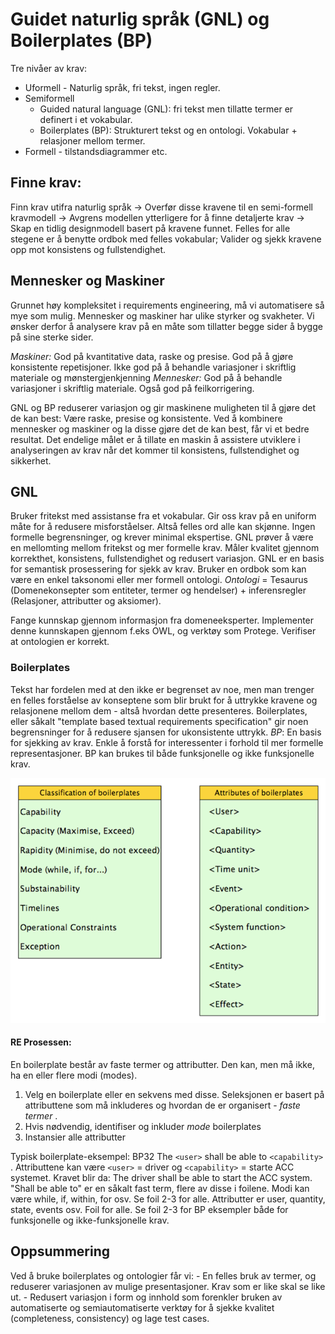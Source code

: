# Guidet naturlig språk (GNL) og Boilerplates (BP)

Tre nivåer av krav: 

* Uformell - Naturlig språk, fri tekst, ingen regler. 
* Semiformell 
	* Guided natural language (GNL): fri tekst men tillatte termer er definert i et vokabular. 
	* Boilerplates (BP): Strukturert tekst og en ontologi. Vokabular + relasjoner mellom termer.
* Formell - tilstandsdiagrammer etc.

## Finne krav:
Finn krav utifra naturlig språk -> Overfør disse kravene til en semi-formell kravmodell -> Avgrens modellen ytterligere for å finne detaljerte krav -> Skap en tidlig designmodell basert på kravene funnet.
Felles for alle stegene er å benytte ordbok med felles vokabular; Valider og sjekk kravene opp mot konsistens og fullstendighet.

## Mennesker og Maskiner
Grunnet høy kompleksitet i requirements engineering, må vi automatisere så mye som mulig. Mennesker og maskiner har ulike styrker og svakheter. Vi ønsker derfor å analysere krav på en måte som tillatter begge sider å bygge på sine sterke sider.

_Maskiner:_ God på kvantitative data, raske og presise. God på å gjøre konsistente repetisjoner. Ikke god på å behandle variasjoner i skriftlig materiale og mønstergjenkjenning
_Mennesker:_ God på å behandle variasjoner i skriftlig materiale. Også god på feilkorrigering.

GNL og BP reduserer variasjon og gir maskinene muligheten til å gjøre det de kan best: Være raske, presise og konsistente. Ved å kombinere mennesker og maskiner og la disse gjøre det de kan best, får vi et bedre resultat.
Det endelige målet er å tillate en maskin å assistere utviklere i analyseringen av krav når det kommer til konsistens, fullstendighet og sikkerhet. 

## GNL
Bruker fritekst med assistanse fra et vokabular. Gir oss krav på en uniform måte for å redusere misforståelser. Altså felles ord alle kan skjønne. Ingen formelle begrensninger, og krever minimal ekspertise.
GNL prøver å være en mellomting mellom fritekst og mer formelle krav. Måler kvalitet gjennom korrekthet, konsistens, fullstendighet og redusert variasjon. GNL er en basis for semantisk prosessering for sjekk av krav.
Bruker en ordbok som kan være en enkel taksonomi eller mer formell ontologi. 
_Ontologi_ = Tesaurus (Domenekonsepter som entiteter, termer og hendelser) + inferensregler (Relasjoner, attributter og aksiomer).

Fange kunnskap gjennom informasjon fra domeneeksperter. Implementer denne kunnskapen gjennom f.eks OWL, og verktøy som Protege. Verifiser at ontologien er korrekt. 

### Boilerplates
Tekst har fordelen med at den ikke er begrenset av noe, men man trenger en felles forståelse av konseptene som blir brukt for å uttrykke kravene og relasjonene mellom dem - altså hvordan dette presenteres. 
Boilerplates, eller såkalt "template based textual requirements specification" gir noen begrensninger for å redusere sjansen for ukonsistente uttrykk.
_BP_: En basis for sjekking av krav. Enkle å forstå for interessenter i forhold til mer formelle representasjoner. 
BP kan brukes til både funksjonelle og ikke funksjonelle krav. 

![Boilerplates](img/1.png)

#### RE Prosessen:
En boilerplate består av faste termer og attributter. Den kan, men må ikke, ha en eller flere modi (modes).
1. Velg en boilerplate eller en sekvens med disse. Seleksjonen er basert på attributtene som må inkluderes og hvordan de er organisert - _faste termer_ . 
2. Hvis nødvendig, identifiser og inkluder _mode_ boilerplates
3. Instansier alle attributter

Typisk boilerplate-eksempel: BP32 The `<user>` shall be able to `<capability>` . Attributtene kan være `<user>` = driver og `<capability>` = starte ACC systemet.
Kravet blir da: The driver shall be able to start the ACC system. 
"Shall be able to" er en såkalt fast term, flere av disse i foilene. Modi kan være while, if, within, for osv. Se foil 2-3 for alle. Attributter er user, quantity, state, events osv. Foil for alle. 
Se foil 2-3 for BP eksempler både for funksjonelle og ikke-funksjonelle krav. 

## Oppsummering
Ved å bruke boilerplates og ontologier får vi: 
	- En felles bruk av termer, og reduserer variasjonen av mulige presentasjoner. Krav som er like skal se like ut. 
	- Redusert variasjon i form og innhold som forenkler bruken av automatiserte og semiautomatiserte verktøy for å sjekke kvalitet (completeness, consistency) og lage test cases.





